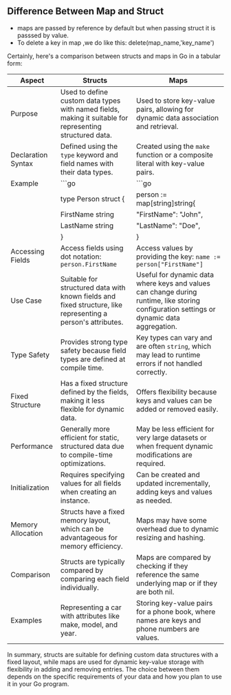 ## Difference Between Map and Struct
* maps are passed by reference by default but when passing struct it is passsed by value.
* To delete a key in map ,we do like this:
delete(map_name,'key_name')

Certainly, here's a comparison between structs and maps in Go in a tabular form:

| Aspect                  | Structs                                   | Maps                                       |
|-------------------------|------------------------------------------|--------------------------------------------|
| Purpose                 | Used to define custom data types with named fields, making it suitable for representing structured data. | Used to store key-value pairs, allowing for dynamic data association and retrieval. |
| Declaration Syntax      | Defined using the `type` keyword and field names with their data types. | Created using the `make` function or a composite literal with key-value pairs. |
| Example                 | ```go                                       | ```go                                       |
|                         | type Person struct {                        | person := map[string]string{              |
|                         |     FirstName string                        |     "FirstName": "John",                  |
|                         |     LastName  string                        |     "LastName":  "Doe",                   |
|                         | }                                          | }                                          |
| Accessing Fields        | Access fields using dot notation: `person.FirstName` | Access values by providing the key: `name := person["FirstName"]` |
| Use Case                | Suitable for structured data with known fields and fixed structure, like representing a person's attributes. | Useful for dynamic data where keys and values can change during runtime, like storing configuration settings or dynamic data aggregation. |
| Type Safety             | Provides strong type safety because field types are defined at compile time. | Key types can vary and are often `string`, which may lead to runtime errors if not handled correctly. |
| Fixed Structure         | Has a fixed structure defined by the fields, making it less flexible for dynamic data. | Offers flexibility because keys and values can be added or removed easily. |
| Performance             | Generally more efficient for static, structured data due to compile-time optimizations. | May be less efficient for very large datasets or when frequent dynamic modifications are required. |
| Initialization          | Requires specifying values for all fields when creating an instance. | Can be created and updated incrementally, adding keys and values as needed. |
| Memory Allocation       | Structs have a fixed memory layout, which can be advantageous for memory efficiency. | Maps may have some overhead due to dynamic resizing and hashing. |
| Comparison              | Structs are typically compared by comparing each field individually. | Maps are compared by checking if they reference the same underlying map or if they are both nil. |
| Examples                | Representing a car with attributes like make, model, and year. | Storing key-value pairs for a phone book, where names are keys and phone numbers are values. |

In summary, structs are suitable for defining custom data structures with a fixed layout, while maps are used for dynamic key-value storage with flexibility in adding and removing entries. The choice between them depends on the specific requirements of your data and how you plan to use it in your Go program.